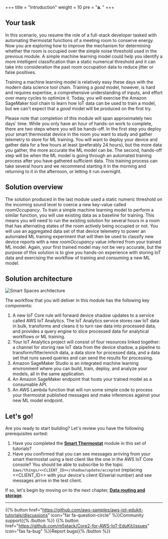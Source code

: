 +++
title = "Introduction"
weight = 10
pre = "<b>a. </b>"
+++

## Your task

In this scenario, you resume the role of a full-stack developer tasked with automating thermostat functions of a meeting room to conserve energy. Now you are exploring how to improve the mechanism for determining whether the room is occupied over the simple noise threshold used in the previous module. A simple machine learning model could help you identify a more intelligent classification than a static numerical threshold and it can take into consideration the past room occupation data to reduce jitter or false positives.

Training a machine learning model is relatively easy these days with the modern data science tool chain. Training a *good* model, however, is hard and requires expertise, a comprehensive understanding of inputs, and effort over many cycles to optimize it. Today, you will exercise the Amazon SageMaker tool chain to learn how IoT data can be used to train a model, but we can't expect that a *good* model will be produced on the first try.

Please note that completion of this module will span approximately two days' time. While you only have an hour of hands-on work to complete, there are two steps where you will be hands-off. In the first step you deploy your smart thermostat device in the room you want to study and gather telemetry to store for ML training. You will want to deploy your device and gather data for a few hours at least (preferably 24 hours), but the more data you gather, the more accurate the ML model can be. The second, hands-off step will be when the ML model is going through an automated training process after you have gathered sufficient data. This training process can take several hours and we recommend starting it in the morning and returning to it in the afternoon, or letting it run overnight.

## Solution overview

The solution produced in the last module used a static numeric threshold on the incoming sound level to coerce a new key-value called *roomOccupancy*. To train a simple machine learning model to perform a similar function, you will use existing data as a baseline for training. This means you will need to run the existing solution for several hours in a room that has alternating states of the room actively being occupied or not. You will use an aggregated data set of that device telemetry to power an automated ML training experiment that will then be used to classify new device reports with a new *roomOccupancy* value inferred from your trained ML model. Again, your first trained model may not be very accurate, but the purpose of this solution is to give you hands-on experience with storing IoT data and exercising the workflow of training and consuming a new ML model.

## Solution architecture
![Smart Spaces architecture](introduction/smartspace-overview.png)

The workflow that you will deliver in this module has the following key components:

1. A new IoT Core rule will forward device shadow updates to a service called AWS IoT Analytics. The IoT Analytics service stores raw IoT data in bulk, transforms and cleans it to turn raw data into processed data, and provides a query engine to slice processed data for analytical workflows or ML training.
2. Your IoT Analytics project will consist of four resources linked together: a channel for storing raw IoT data from the device shadow, a pipeline to transform/filter/enrich data, a data store for processed data, and a data set that runs saved queries and can send the results for processing.
3. Amazon SageMaker Studio is an integrated machine learning environment where you can build, train, deploy, and analyze your models, all in the same application.
4. An Amazon SageMaker endpoint that hosts your trained model as a consumable API. 
5. An AWS Lambda function that will run some simple code to process your thermostat published messages and make inferences against your new ML model endpoint.

## Let's go!
Are you ready to start building? Let's review you have the following prerequisites sorted:
1. Have you completed the [**Smart Thermostat**](../smart-thermostat.html) module in this set of tutorials? 
2. Have you confirmed that you can see messages arriving from your smart thermostat using a test client like the one in the AWS IoT Core console? You should be able to subscribe to the topic `$aws/things/<<CLIENT_ID>>/shadow/update/accepted` (replacing <<CLIENT_ID>> with your device's client ID/serial number) and see messages arrive in the test client.

If so, let's begin by moving on to the next chapter, [**Data routing and storage**](/en/smart-spaces/data-routing-and-storage.html).

---
{{% button href="https://github.com/aws-samples/aws-iot-edukit-tutorials/discussions" icon="far fa-question-circle" %}}Community support{{% /button %}} {{% button href="https://github.com/m5stack/Core2-for-AWS-IoT-EduKit/issues" icon="fas fa-bug" %}}Report bugs{{% /button %}}